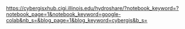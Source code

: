 https://cybergisxhub.cigi.illinois.edu/hydroshare/?notebook_keyword=?notebook_page=1&notebook_keyword=google-colab&nb_s=&blog_page=1&blog_keyword=cybergis&b_s=

